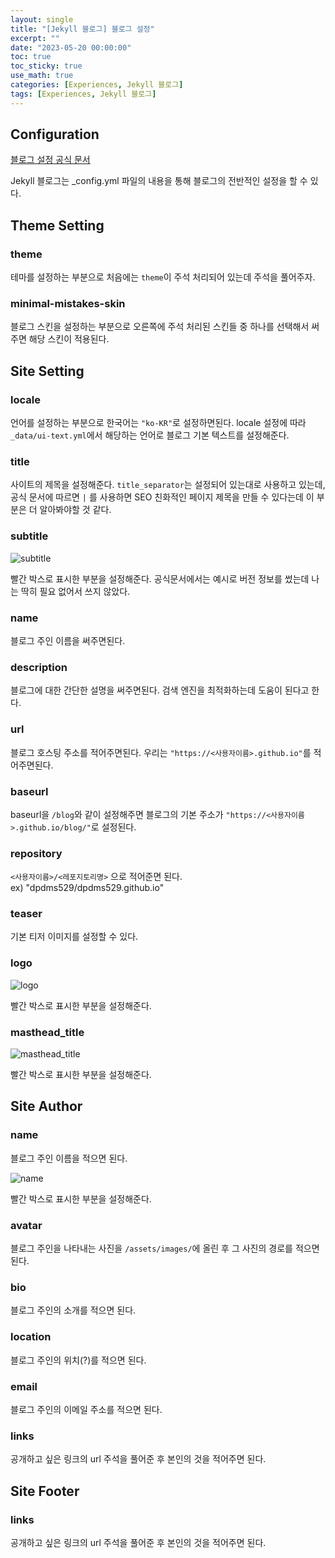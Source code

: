 ```yaml
---
layout: single
title: "[Jekyll 블로그] 블로그 설정"
excerpt: ""
date: "2023-05-20 00:00:00"
toc: true
toc_sticky: true
use_math: true
categories: [Experiences, Jekyll 블로그]
tags: [Experiences, Jekyll 블로그]
---
```


## Configuration
[블로그 설정 공식 문서](https://mmistakes.github.io/minimal-mistakes/docs/configuration/)

Jekyll 블로그는 _config.yml 파일의 내용을 통해 블로그의 전반적인 설정을 할 수 있다.

## Theme Setting
### theme
테마를 설정하는 부분으로 처음에는 `theme`이 주석 처리되어 있는데 주석을 풀어주자. 

### minimal-mistakes-skin
블로그 스킨을 설정하는 부분으로 오른쪽에 주석 처리된 스킨들 중 하나를 선택해서 써주면 해당 스킨이 적용된다.

## Site Setting
### locale
언어를 설정하는 부분으로 한국어는 `"ko-KR"`로 설정하면된다. locale 설정에 따라 `_data/ui-text.yml`에서 해당하는 언어로 블로그 기본 텍스트를 설정해준다.

### title
사이트의 제목을 설정해준다. `title_separator`는 설정되어 있는대로 사용하고 있는데, 공식 문서에 따르면 `|` 를 사용하면 SEO 친화적인 페이지 제목을 만들 수 있다는데 이 부분은 더 알아봐야할 것 같다.

### subtitle
![subtitle](https://github.com/dpdms529/dpdms529.github.io/assets/60471550/86ecf302-d09e-4d96-a218-8d2470e19021)

빨간 박스로 표시한 부분을 설정해준다. 공식문서에서는 예시로 버전 정보를 썼는데 나는 딱히 필요 없어서 쓰지 않았다.

### name
블로그 주인 이름을 써주면된다.

### description
블로그에 대한 간단한 설명을 써주면된다. 검색 엔진을 최적화하는데 도움이 된다고 한다.

### url
블로그 호스팅 주소를 적어주면된다. 우리는 `"https://<사용자이름>.github.io"`를 적어주면된다.

### baseurl
baseurl을 `/blog`와 같이 설정해주면 블로그의 기본 주소가 `"https://<사용자이름>.github.io/blog/"`로 설정된다.

### repository
`<사용자이름>/<레포지토리명>` 으로 적어준면 된다.<br>
ex) "dpdms529/dpdms529.github.io"

### teaser
기본 티저 이미지를 설정할 수 있다.

### logo
![logo](https://github.com/dpdms529/dpdms529.github.io/assets/60471550/8dae64c7-c304-47cc-9ef3-cf13e2438f3e)

빨간 박스로 표시한 부분을 설정해준다.

### masthead_title
![masthead_title](https://github.com/dpdms529/dpdms529.github.io/assets/60471550/d627a9a1-bb02-4689-8e0c-ba219d0bed65)

빨간 박스로 표시한 부분을 설정해준다.

## Site Author
### name
블로그 주인 이름을 적으면 된다.

![name](https://github.com/dpdms529/dpdms529.github.io/assets/60471550/4d3adb86-ae21-43be-a100-8882a8aa6530)

빨간 박스로 표시한 부분을 설정해준다.

### avatar
블로그 주인을 나타내는 사진을 `/assets/images/`에 올린 후 그 사진의 경로를 적으면 된다.

### bio
블로그 주인의 소개를 적으면 된다.

### location
블로그 주인의 위치(?)를 적으면 된다.

### email
블로그 주인의 이메일 주소를 적으면 된다.

### links
공개하고 싶은 링크의 url 주석을 풀어준 후 본인의 것을 적어주면 된다.

## Site Footer
### links
공개하고 싶은 링크의 url 주석을 풀어준 후 본인의 것을 적어주면 된다.

